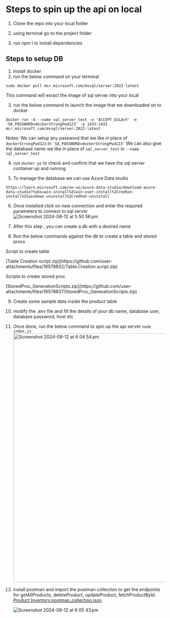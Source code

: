 <h1>Steps to spin up the api on local</h1>

1. Clone the repo into your local folder

2. using terminal go to the project folder

3. run npm i to install dependencies


<h2>Steps to setup DB</h2>

1. Install docker
2. run the below command on your terminal

`sudo docker pull mcr.microsoft.com/mssql/server:2022-latest`

This command will exract the image of sql server into your local

3. run the below command to launch the image that we downloaded on to docker

`docker run -d --name sql_server_test -e 'ACCEPT_EULA=Y' -e 'SA_PASSWORD=dockerStrongPwd123' -p 1433:1433 mcr.microsoft.com/mssql/server:2022-latest`

Notes: We can setup any password that we like in place of `dockerStrongPwd123` in  `'SA_PASSWORD=dockerStrongPwd123'`
       We can also give the database name we like in place of `sql_server_test` in `--name sql_server_test`

4. run `docker ps` to check and confirm that we have the sql server container up and running

5. To manage the database we can use Azure Data studio

`https://learn.microsoft.com/en-us/azure-data-studio/download-azure-data-studio?tabs=win-install%2Cwin-user-install%2Credhat-install%2Cwindows-uninstall%2Credhat-uninstall`

6. Once installed click on new connection and enter the required parameters to connect to sql server
   ![Screenshot 2024-08-12 at 5 50 56 pm](https://github.com/user-attachments/assets/21a86679-92d9-4df5-b7ec-65cdaa46320b)


7. After this step , you can create a db with a desired name

8. Run the below commands against the db to create a table and stored procs


<p>Script to create table</p>
[Table Creation script.zip](https://github.com/user-attachments/files/16578832/Table.Creation.script.zip)
<p>Scripts to create stored proc</p>
[StoredProc_GenerationScripts.zip](https://github.com/user-attachments/files/16578837/StoredProc_GenerationScripts.zip)

9. Create some sample data inside the product table
10. modify the .env file and fill the details of your db name, database user, database password, host etc
11. Once done, run the below command to spin up the api server
    `node index.js`
    <img width="786" alt="Screenshot 2024-08-12 at 6 04 54 pm" src="https://github.com/user-attachments/assets/63d52bd4-481f-4693-933c-a4a2be6f6f61">

13. install postman and import the postman collection to get the endpoints for getAllProducts, deleteProduct, updateProduct, fetchProductById.
    [Product Inventory.postman_collection.json](https://github.com/user-attachments/files/16577585/Product.Inventory.postman_collection.json)

    ![Screenshot 2024-08-12 at 6 05 43 pm](https://github.com/user-attachments/assets/75ab65b9-b247-4365-b83a-0f81a48438b0)

